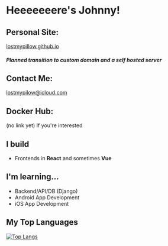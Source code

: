# Heeeeeeere's Johnny!


## Personal Site: 
[lostmypillow.github.io](https://lostmypillow.github.io)
##### Planned transition to custom domain and a self hosted server


## Contact Me:
[lostmypilow@icloud.com](mailto:lostmypillow@icloud.com)


## Docker Hub:
(no link yet) If you're interested


## I build
- Frontends in __React__ and sometimes __Vue__


## I'm learning...
- Backend/API/DB (Django)
- Android App Development 
- iOS App Development


## My Top Languages
[![Top Langs](https://github-readme-stats.vercel.app/api/top-langs/?username=lostmypillow)](https://github.com/anuraghazra/github-readme-stats)

<!--
**lostmypillow/lostmypillow** is a ✨ _special_ ✨ repository because its `README.md` (this file) appears on your GitHub profile.

Here are some ideas to get you started:

- 🔭 I’m currently working on ...
- 🌱 I’m currently learning ...
- 👯 I’m looking to collaborate on ...
- 🤔 I’m looking for help with ...
- 💬 Ask me about ...
- 📫 How to reach me: ...
- 😄 Pronouns: ...
- ⚡ Fun fact: ...
-->
